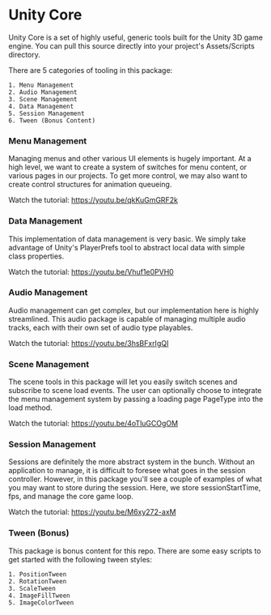 # Unity Core

Unity Core is a set of highly useful, generic tools built for the Unity 3D game engine. You can pull this source directly into your project's Assets/Scripts directory.

There are 5 categories of tooling in this package:

    1. Menu Management
    2. Audio Management
    3. Scene Management
    4. Data Management
    5. Session Management
    6. Tween (Bonus Content)

### Menu Management

Managing menus and other various UI elements is hugely important. At a high level, we want to create a system of switches for menu content, or various pages in our projects. To get more control, we may also want to create control structures for animation queueing. 

Watch the tutorial: https://youtu.be/qkKuGmGRF2k

### Data Management

This implementation of data management is very basic. We simply take advantage of Unity's PlayerPrefs tool to abstract local data with simple class properties. 

Watch the tutorial: https://youtu.be/Vhuf1e0PVH0

### Audio Management

Audio management can get complex, but our implementation here is highly streamlined. This audio package is capable of managing multiple audio tracks, each with their own set of audio type playables. 

Watch the tutorial: https://youtu.be/3hsBFxrIgQI

### Scene Management

The scene tools in this package will let you easily switch scenes and subscribe to scene load events. The user can optionally choose to integrate the menu management system by passing a loading page PageType into the load method. 

Watch the tutorial: https://youtu.be/4oTluGCOgOM

### Session Management

Sessions are definitely the more abstract system in the bunch. Without an application to manage, it is difficult to foresee what goes in the session controller. However, in this package you'll see a couple of examples of what you may want to store during the session. Here, we store sessionStartTime, fps, and manage the core game loop.

Watch the tutorial: https://youtu.be/M6xy272-axM 

### Tween (Bonus)

This package is bonus content for this repo. There are some easy scripts to get started with the following tween styles:

    1. PositionTween
    2. RotationTween
    3. ScaleTween
    4. ImageFillTween
    5. ImageColorTween

